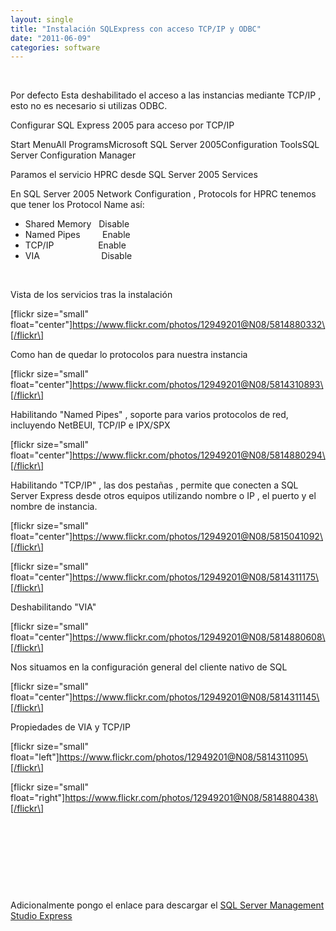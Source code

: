 ```yaml
---
layout: single
title: "Instalación SQLExpress con acceso TCP/IP y ODBC"
date: "2011-06-09"
categories: software
---
```


 

Por defecto Esta deshabilitado el acceso a las instancias mediante TCP/IP ,  esto no es necesario si utilizas ODBC.

Configurar SQL Express 2005 para acceso por TCP/IP

Start MenuAll ProgramsMicrosoft SQL Server 2005Configuration ToolsSQL Server Configuration Manager

Paramos el servicio HPRC desde SQL Server 2005 Services

En SQL Server 2005 Network Configuration , Protocols for HPRC tenemos que tener los Protocol Name así:

- Shared Memory   Disable
- Named Pipes         Enable
- TCP/IP                  Enable
- VIA                         Disable

 

Vista de los servicios tras la instalación

\[flickr size="small" float="center"\]https://www.flickr.com/photos/12949201@N08/5814880332\[/flickr\]

Como han de quedar lo protocolos para nuestra instancia

\[flickr size="small" float="center"\]https://www.flickr.com/photos/12949201@N08/5814310893\[/flickr\]

Habilitando "Named Pipes" , soporte para varios protocolos de red, incluyendo NetBEUI, TCP/IP e IPX/SPX

\[flickr size="small" float="center"\]https://www.flickr.com/photos/12949201@N08/5814880294\[/flickr\]

Habilitando "TCP/IP" , las dos pestañas , permite que conecten a SQL Server Express desde otros equipos utilizando nombre o IP , el puerto y el nombre de instancia.

\[flickr size="small" float="center"\]https://www.flickr.com/photos/12949201@N08/5815041092\[/flickr\]

\[flickr size="small" float="center"\]https://www.flickr.com/photos/12949201@N08/5814311175\[/flickr\]

Deshabilitando "VIA"

\[flickr size="small" float="center"\]https://www.flickr.com/photos/12949201@N08/5814880608\[/flickr\]

Nos situamos en la configuración general del cliente nativo de SQL

\[flickr size="small" float="center"\]https://www.flickr.com/photos/12949201@N08/5814311145\[/flickr\]

Propiedades de VIA y TCP/IP

\[flickr size="small" float="left"\]https://www.flickr.com/photos/12949201@N08/5814311095\[/flickr\]

\[flickr size="small" float="right"\]https://www.flickr.com/photos/12949201@N08/5814880438\[/flickr\]

 

 

 

 

Adicionalmente pongo el enlace para descargar el [SQL Server Management Studio Express](https://www.microsoft.com/downloads/en/details.aspx?familyid=c243a5ae-4bd1-4e3d-94b8-5a0f62bf7796&displaylang=en "SQL Server Management Studio Express")
